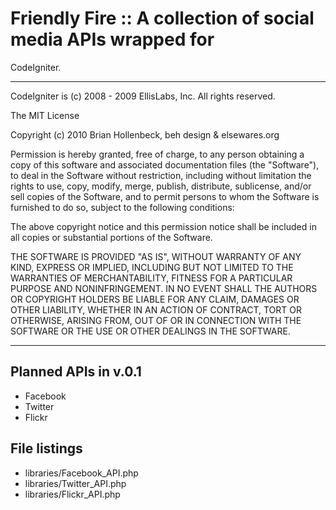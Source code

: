 # Friendly Fire :: A collection of social media APIs wrapped for 
CodeIgniter.

* * * * 

CodeIgniter is (c) 2008 - 2009 EllisLabs, Inc.  All rights reserved.

The MIT License

Copyright (c) 2010 Brian Hollenbeck, beh design & elsewares.org

Permission is hereby granted, free of charge, to any person obtaining a 
copy of this software and associated documentation files (the 
"Software"), to deal in the Software without restriction, including 
without limitation the rights to use, copy, modify, merge, publish, 
distribute, sublicense, and/or sell copies of the Software, and to 
permit persons to whom the Software is furnished to do so, subject to 
the following conditions:

The above copyright notice and this permission notice shall be included 
in all copies or substantial portions of the Software.

THE SOFTWARE IS PROVIDED "AS IS", WITHOUT WARRANTY OF ANY KIND, EXPRESS 
OR IMPLIED, INCLUDING BUT NOT LIMITED TO THE WARRANTIES OF 
MERCHANTABILITY, FITNESS FOR A PARTICULAR PURPOSE AND NONINFRINGEMENT. 
IN NO EVENT SHALL THE AUTHORS OR COPYRIGHT HOLDERS BE LIABLE FOR ANY 
CLAIM, DAMAGES OR OTHER LIABILITY, WHETHER IN AN ACTION OF CONTRACT, 
TORT OR OTHERWISE, ARISING FROM, OUT OF OR IN CONNECTION WITH THE 
SOFTWARE OR THE USE OR OTHER DEALINGS IN THE SOFTWARE.

* * * *

## Planned APIs in v.0.1 ##

* Facebook
* Twitter
* Flickr

## File listings ##

* libraries/Facebook_API.php
* libraries/Twitter_API.php
* libraries/Flickr_API.php
